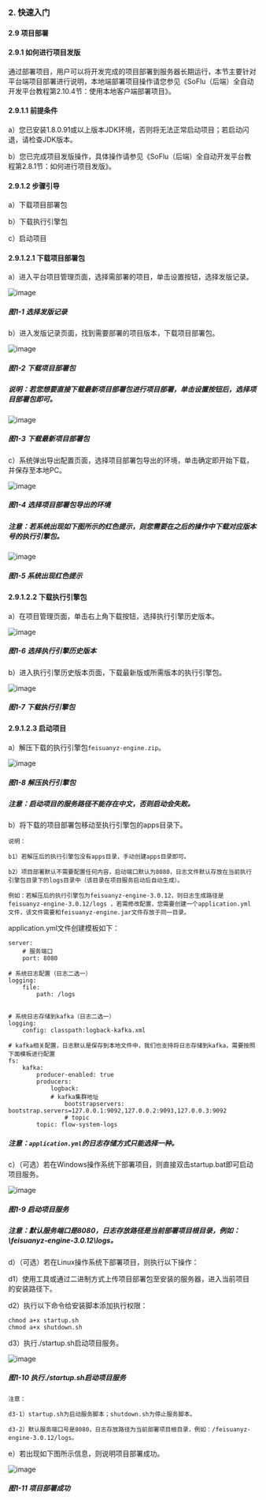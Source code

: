 ### 2. 快速入门

#### 2.9 项目部署

#### 2.9.1 如何进行项目发版

通过部署项目，用户可以将开发完成的项目部署到服务器长期运行，本节主要针对平台端项目部署进行说明，本地端部署项目操作请您参见《SoFlu（后端）全自动开发平台教程第2.10.4节：使用本地客户端部署项目》。

#### 2.9.1.1 前提条件

a）您已安装1.8.0.91或以上版本JDK环境，否则将无法正常启动项目；若启动闪退，请检查JDK版本。

b）您已完成项目发版操作，具体操作请参见《SoFlu（后端）全自动开发平台教程第2.8.1节：如何进行项目发版》。

#### 2.9.1.2 步骤引导

a）下载项目部署包

b）下载执行引擎包

c）启动项目

#### 2.9.1.2.1 下载项目部署包

a）进入平台项目管理页面，选择需部署的项目，单击设置按钮，选择发版记录。

![image](https://user-images.githubusercontent.com/79617492/195052238-a51b649e-ce90-4675-b37b-d0e3823bde83.png)

##### 图1-1 选择发版记录

b）进入发版记录页面，找到需要部署的项目版本，下载项目部署包。

![image](https://user-images.githubusercontent.com/79617492/195052269-1da2610e-f179-49b8-96bc-76ff6e7763c6.png)

##### 图1-2 下载项目部署包

##### 说明：若您想要直接下载最新项目部署包进行项目部署，单击设置按钮后，选择项目部署包即可。

![image](https://user-images.githubusercontent.com/79617492/195052360-e5f07f76-aaad-4c9c-9916-3cb3e6d9b304.png)

##### 图1-3 下载最新项目部署包

c）系统弹出导出配置页面，选择项目部署包导出的环境，单击确定即开始下载，并保存至本地PC。

![image](https://user-images.githubusercontent.com/79617492/195053194-193b111a-9893-4250-b873-e6067fc7f128.png)

##### 图1-4 选择项目部署包导出的环境

##### 注意：若系统出现如下图所示的红色提示，则您需要在之后的操作中下载对应版本号的执行引擎包。

![image](https://user-images.githubusercontent.com/79617492/195053695-f8d89d0c-d045-43a8-b7b7-64671f23e4b0.png)

##### 图1-5 系统出现红色提示

#### 2.9.1.2.2 下载执行引擎包

a）在项目管理页面，单击右上角下载按钮，选择执行引擎历史版本。

![image](https://user-images.githubusercontent.com/79617492/195053719-908f4671-c833-4679-b07b-25298c82ca8a.png)

##### 图1-6 选择执行引擎历史版本

b）进入执行引擎历史版本页面，下载最新版或所需版本的执行引擎包。

![image](https://user-images.githubusercontent.com/79617492/195053748-cca34be5-f6e3-4374-b111-0425131726a4.png)

##### 图1-7 下载执行引擎包

#### 2.9.1.2.3 启动项目

a）解压下载的执行引擎包` feisuanyz-engine.zip `。

![image](https://user-images.githubusercontent.com/79617492/195053774-197881f6-da13-423b-91c5-8dde19f03c53.png)

##### 图1-8 解压执行引擎包

##### 注意：启动项目的服务路径不能存在中文，否则启动会失败。

b）将下载的项目部署包移动至执行引擎包的apps目录下。

```
说明：

b1）若解压后的执行引擎包没有apps目录，手动创建apps目录即可。

b2）项目部署默认不需要配置任何内容，启动端口默认为8080，日志文件默认存放在当前执行引擎包目录下的logs目录中（该目录在项目服务启动后自动生成）。

例如：若解压后的执行引擎包为feisuanyz-engine-3.0.12，则日志生成路径是 feisuanyz-engine-3.0.12/logs ，若需修改配置，您需要创建一个application.yml文件，该文件需要和feisuanyz-engine.jar文件存放于同一目录。
```

application.yml文件创建模板如下：

```
server:
    # 服务端口
    port: 8080

# 系统日志配置（日志二选一）
logging:
    file:
        path: /logs


# 系统日志存储到kafka（日志二选一）
logging:
    config: classpath:logback-kafka.xml

# kafka相关配置，日志默认是保存到本地文件中，我们也支持将日志存储到kafka，需要按照下面模板进行配置
fs:
    kafka:
        producer-enabled: true
        producers:
            logback:
            # kafka集群地址
                bootstrapservers: bootstrap.servers=127.0.0.1:9092,127.0.0.2:9093,127.0.0.3:9092
                # topic
        topic: flow-system-logs
```

##### 注意：` application.yml `的日志存储方式只能选择一种。

c）（可选）若在Windows操作系统下部署项目，则直接双击startup.bat即可启动项目服务。

![image](https://user-images.githubusercontent.com/79617492/195053804-c290e5bb-d168-4cd5-99e5-03d052d33b46.png)

##### 图1-9 启动项目服务

##### 注意：默认服务端口是8080，日志存放路径是当前部署项目根目录，例如：\feisuanyz-engine-3.0.12\logs。

d）（可选）若在Linux操作系统下部署项目，则执行以下操作：

d1）使用工具或通过二进制方式上传项目部署包至安装的服务器，进入当前项目的安装路径下。

d2）执行以下命令给安装脚本添加执行权限：

```
chmod a+x startup.sh
chmod a+x shutdown.sh
```

d3）执行./startup.sh启动项目服务。

![image](https://user-images.githubusercontent.com/79617492/195053825-891088a8-b03a-482e-b38d-5675f4ac20fd.png)

##### 图1-10 执行./startup.sh启动项目服务


```
注意：

d3-1）startup.sh为启动服务脚本；shutdown.sh为停止服务脚本。

d3-2）默认服务端口号是8080，日志存放路径为当前部署项目根目录，例如：/feisuanyz-engine-3.0.12/logs。
```

e）若出现如下图所示信息，则说明项目部署成功。

![image](https://user-images.githubusercontent.com/79617492/195053992-eb533400-cf17-4ba9-8fb0-079e7caa8b96.png)

##### 图1-11 项目部署成功
